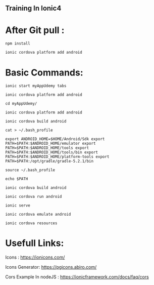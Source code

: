 
Training In Ionic4
-------------------

# After Git pull :
 	
`npm install`

`ionic cordova platform add android`

# Basic Commands:

`ionic start myAppUdemy tabs`

`ionic cordova platform add android`

`cd myAppUdemy/`

`ionic cordova platform add android`

`ionic cordova build android`

`cat > ~/.bash_profile`

`export ANDROID_HOME=$HOME/Android/Sdk
export PATH=$PATH:$ANDROID_HOME/emulator
export PATH=$PATH:$ANDROID_HOME/tools
export PATH=$PATH:$ANDROID_HOME/tools/bin
export PATH=$PATH:$ANDROID_HOME/platform-tools
export PATH=$PATH:/opt/gradle/gradle-5.2.1/bin`

`source ~/.bash_profile`

`echo $PATH`

`ionic cordova build android`

`ionic cordova run android`

`ionic serve`

`ionic cordova emulate android`

`ionic cordova resources`

# Usefull Links:

Icons : https://ionicons.com/

Icons Generator: https://pgicons.abiro.com/

Cors Example In nodeJS : https://ionicframework.com/docs/faq/cors

